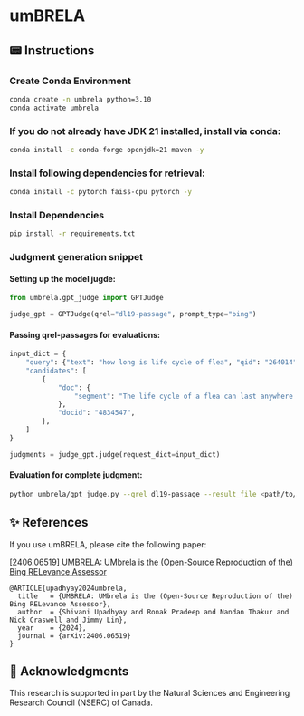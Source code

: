 # umBRELA

## 📟 Instructions

### Create Conda Environment

```bash
conda create -n umbrela python=3.10
conda activate umbrela
```

### If you do not already have JDK 21 installed, install via conda:
```bash
conda install -c conda-forge openjdk=21 maven -y
```

### Install following dependencies for retrieval:
```bash
conda install -c pytorch faiss-cpu pytorch -y
```

### Install Dependencies
```bash
pip install -r requirements.txt
```

### Judgment generation snippet

#### Setting up the model jugde:
```python
from umbrela.gpt_judge import GPTJudge

judge_gpt = GPTJudge(qrel="dl19-passage", prompt_type="bing")
```

#### Passing qrel-passages for evaluations:
```python
input_dict = {
    "query": {"text": "how long is life cycle of flea", "qid": "264014"},
    "candidates": [
        {
            "doc": {
                "segment": "The life cycle of a flea can last anywhere from 20 days to an entire year. It depends on how long the flea remains in the dormant stage (eggs, larvae, pupa). Outside influences, such as weather, affect the flea cycle. A female flea can lay around 20 to 25 eggs in one day."
            },
            "docid": "4834547",
        },
    ]
}

judgments = judge_gpt.judge(request_dict=input_dict)
```

#### Evaluation for complete judgment:
```bash
python umbrela/gpt_judge.py --qrel dl19-passage --result_file <path/to/result-file> --prompt_type bing --model gpt-4o --few_shot_count 0 --removal_fraction 1
```

## ✨ References

If you use umBRELA, please cite the following paper:

[[2406.06519] UMBRELA: UMbrela is the (Open-Source Reproduction of the) Bing RELevance Assessor](https://arxiv.org/abs/2406.06519)

<!-- {% raw %} -->
```
@ARTICLE{upadhyay2024umbrela,
  title   = {UMBRELA: UMbrela is the (Open-Source Reproduction of the) Bing RELevance Assessor},
  author  = {Shivani Upadhyay and Ronak Pradeep and Nandan Thakur and Nick Craswell and Jimmy Lin},
  year    = {2024},
  journal = {arXiv:2406.06519}
}
```
<!-- {% endraw %} -->


## 🙏 Acknowledgments

This research is supported in part by the Natural Sciences and Engineering Research Council (NSERC) of Canada.
